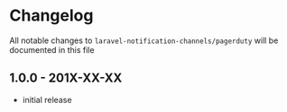 # Changelog

All notable changes to `laravel-notification-channels/pagerduty` will be documented in this file

## 1.0.0 - 201X-XX-XX

- initial release
